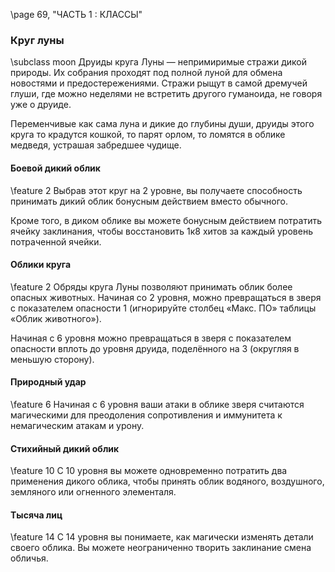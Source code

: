<!-- TODO: Formatting -->
\page 69, "ЧАСТЬ 1 : КЛАССЫ"
### Круг луны
\subclass moon
Друиды круга Луны — непримиримые стражи дикой природы. Их собрания проходят под полной луной для обмена новостями и предостережениями. Стражи рыщут в самой дремучей глуши, где можно неделями не встретить другого гуманоида, не говоря уже о друиде.

Переменчивые как сама луна и дикие до глубины души, друиды этого круга то крадутся кошкой, то парят орлом, то ломятся в облике медведя, устрашая забредшее чудище.

#### Боевой дикий облик
\feature 2
Выбрав этот круг на 2 уровне, вы получаете способность принимать дикий облик бонусным действием вместо обычного.

Кроме того, в диком облике вы можете бонусным действием потратить ячейку заклинания, чтобы восстановить 1к8 хитов за каждый уровень потраченной ячейки.

#### Облики круга
\feature 2
Обряды круга Луны позволяют принимать облик более опасных животных. Начиная со 2 уровня, можно превращаться в зверя с показателем опасности 1 (игнорируйте столбец «Макс. ПО» таблицы «Облик животного»).

Начиная с 6 уровня можно превращаться в зверя с показателем опасности вплоть до уровня друида, поделённого на 3 (округляя в меньшую сторону).

#### Природный удар
\feature 6
Начиная с 6 уровня ваши атаки в облике зверя считаются магическими для преодоления сопротивления и иммунитета к немагическим атакам и урону.

#### Стихийный дикий облик
\feature 10
С 10 уровня вы можете одновременно потратить два применения дикого облика, чтобы принять облик водяного, воздушного, земляного или огненного элементаля.

#### Тысяча лиц
\feature 14
С 14 уровня вы понимаете, как магически изменять детали своего облика. Вы можете неограниченно творить заклинание смена обличья.
